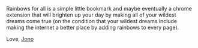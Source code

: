 Rainbows for all is a simple little bookmark and maybe eventually a chrome extension that will brighten up your day by making all of your wildest dreams come true (on the condition that your wildest dreams include making the internet a better place by adding rainbows to every page).

Love,
[Jono](http://jono.tech)
